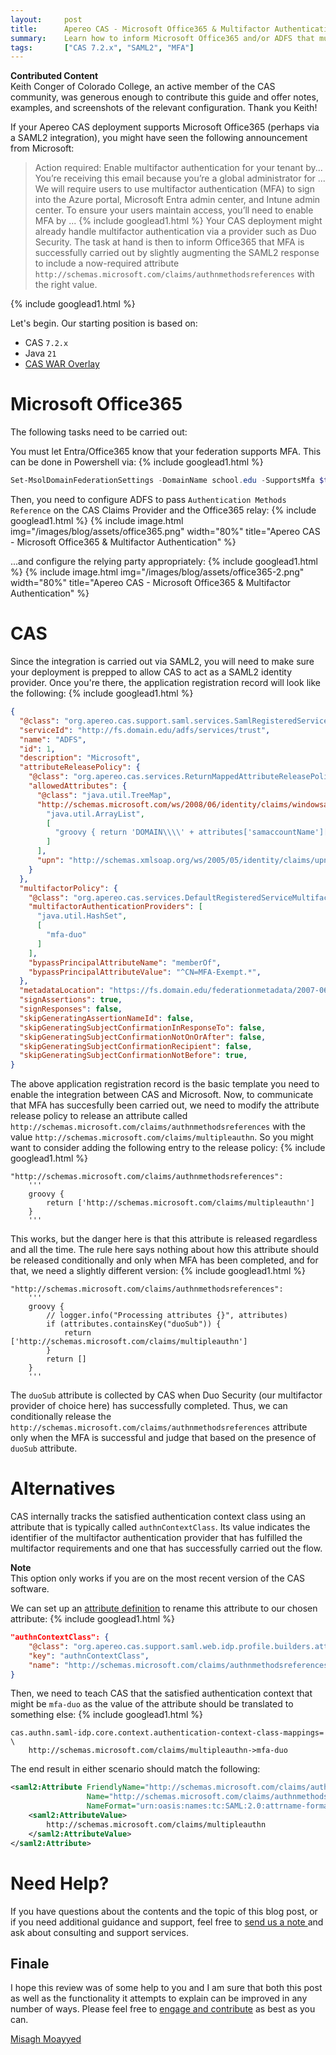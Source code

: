 ```yaml
---
layout:     post
title:      Apereo CAS - Microsoft Office365 & Multifactor Authentication
summary:    Learn how to inform Microsoft Office365 and/or ADFS that multifactor authentication is successfully carried out by CAS via the likes of Duo Security, using a SAML2 integration.
tags:       ["CAS 7.2.x", "SAML2", "MFA"]
---
```


<div class="alert alert-info">
  <strong>Contributed Content</strong><br/>Keith Conger of Colorado College, an active member of the CAS community, was generous enough to contribute this guide and offer notes, examples, and screenshots of the relevant configuration. Thank you Keith!
</div>

If your Apereo CAS deployment supports Microsoft Office365 (perhaps via a SAML2 integration), you might have seen the following announcement from Microsoft:

> Action required: Enable multifactor authentication for your tenant by...
> You’re receiving this email because you’re a global administrator for ...
> We will require users to use multifactor authentication (MFA) to sign into the Azure portal, Microsoft Entra admin center, and Intune admin center. To ensure your users maintain access, you’ll need to enable MFA by ...
{% include googlead1.html  %}
Your CAS deployment might already handle multifactor authentication via a provider such as Duo Security. The task at hand is then to inform Office365 that MFA is successfully carried out by slightly augmenting the SAML2 response to include a now-required attribute `http://schemas.microsoft.com/claims/authnmethodsreferences` with the right value.

{% include googlead1.html  %}

Let's begin. Our starting position is based on:

- CAS `7.2.x`
- Java `21`
- [CAS WAR Overlay](https://github.com/apereo/cas-overlay-template)


# Microsoft Office365

The following tasks need to be carried out:

You must let Entra/Office365 know that your federation supports MFA. This can be done in Powershell via:
{% include googlead1.html  %}
```powershell
Set-MsolDomainFederationSettings -DomainName school.edu -SupportsMfa $true
```

Then, you need to configure ADFS to pass `Authentication Methods Reference` on the CAS Claims Provider and the Office365 relay:
{% include googlead1.html  %}
{% include image.html img="/images/blog/assets/office365.png" width="80%" title="Apereo CAS - Microsoft Office365 & Multifactor Authentication" %}

...and configure the relying party appropriately:
{% include googlead1.html  %}
{% include image.html img="/images/blog/assets/office365-2.png" width="80%" title="Apereo CAS - Microsoft Office365 & Multifactor Authentication" %}

# CAS

Since the integration is carried out via SAML2, you will need to make sure your deployment is prepped to allow CAS to act as a SAML2 identity provider. Once you're there, the application registration record will look like the following:
{% include googlead1.html  %}
```json
{
  "@class": "org.apereo.cas.support.saml.services.SamlRegisteredService",
  "serviceId": "http://fs.domain.edu/adfs/services/trust",
  "name": "ADFS",
  "id": 1,
  "description": "Microsoft",
  "attributeReleasePolicy": {
    "@class": "org.apereo.cas.services.ReturnMappedAttributeReleasePolicy",
    "allowedAttributes": {
      "@class": "java.util.TreeMap",
      "http://schemas.microsoft.com/ws/2008/06/identity/claims/windowsaccountname": [
        "java.util.ArrayList",
        [
          "groovy { return 'DOMAIN\\\\' + attributes['samaccountName'][0] }"
        ]
      ],
      "upn": "http://schemas.xmlsoap.org/ws/2005/05/identity/claims/upn,"
    }
  },
  "multifactorPolicy": {
    "@class": "org.apereo.cas.services.DefaultRegisteredServiceMultifactorPolicy",
    "multifactorAuthenticationProviders": [
      "java.util.HashSet",
      [
        "mfa-duo"
      ]
    ],
    "bypassPrincipalAttributeName": "memberOf",
    "bypassPrincipalAttributeValue": "^CN=MFA-Exempt.*",
  },
  "metadataLocation": "https://fs.domain.edu/federationmetadata/2007-06/federationmetadata.xml",
  "signAssertions": true,
  "signResponses": false,
  "skipGeneratingAssertionNameId": false,
  "skipGeneratingSubjectConfirmationInResponseTo": false,
  "skipGeneratingSubjectConfirmationNotOnOrAfter": false,
  "skipGeneratingSubjectConfirmationRecipient": false,
  "skipGeneratingSubjectConfirmationNotBefore": true,
}
```

The above application registration record is the basic template you need to enable the integration between CAS and Microsoft. Now, to communicate that MFA has succesfully been carried out, we need to modify the attribute release policy to release an attribute called `http://schemas.microsoft.com/claims/authnmethodsreferences` with the value `http://schemas.microsoft.com/claims/multipleauthn`. So you might want to consider adding the following entry to the release policy:
{% include googlead1.html  %}
```
"http://schemas.microsoft.com/claims/authnmethodsreferences": 
    '''
    groovy { 
        return ['http://schemas.microsoft.com/claims/multipleauthn'] 
    }
    '''
```

This works, but the danger here is that this attribute is released regardless and all the time. The rule here says nothing about how this attribute should be released conditionally and only when MFA has been completed, and for that, we need a slightly different version:
{% include googlead1.html  %}
```
"http://schemas.microsoft.com/claims/authnmethodsreferences": 
    '''
    groovy {
        // logger.info("Processing attributes {}", attributes)
        if (attributes.containsKey("duoSub")) {
            return ['http://schemas.microsoft.com/claims/multipleauthn']
        }
        return []
    }
    '''
```

The `duoSub` attribute is collected by CAS when Duo Security (our multifactor provider of choice here) has successfully completed. Thus, we can conditionally release the `http://schemas.microsoft.com/claims/authnmethodsreferences` attribute only when the MFA is successful and judge that based on the presence of `duoSub` attribute.

# Alternatives

CAS internally tracks the satisfied authentication context class using an attribute that is typically called `authnContextClass`. Its value indicates the identifier of the multifactor authentication provider that has fulfilled the multifactor requirements and one that has successfully carried out the flow.

<div class="alert alert-info">
<strong>Note</strong><br/>This option only works if you are on the most recent version of the CAS software.
</div>

We can set up an [attribute definition](https://apereo.github.io/cas/development/integration/Attribute-Definitions.html) to rename this attribute to our chosen attribute:
{% include googlead1.html  %}
```json
"authnContextClass": {
    "@class": "org.apereo.cas.support.saml.web.idp.profile.builders.attr.SamlIdPAttributeDefinition",
    "key": "authnContextClass",
    "name": "http://schemas.microsoft.com/claims/authnmethodsreferences"
}
```

Then, we need to teach CAS that the satisfied authentication context that might be `mfa-duo` as the value of the attribute should be translated to something else:
{% include googlead1.html  %}
```properties
cas.authn.saml-idp.core.context.authentication-context-class-mappings= \
    http://schemas.microsoft.com/claims/multipleauthn->mfa-duo
```

The end result in either scenario should match the following:

```xml
<saml2:Attribute FriendlyName="http://schemas.microsoft.com/claims/authnmethodsreferences" 
                 Name="http://schemas.microsoft.com/claims/authnmethodsreferences" 
                 NameFormat="urn:oasis:names:tc:SAML:2.0:attrname-format:uri">
    <saml2:AttributeValue>
        http://schemas.microsoft.com/claims/multipleauthn
    </saml2:AttributeValue>
</saml2:Attribute>
```

# Need Help?

If you have questions about the contents and the topic of this blog post, or if you need additional guidance and support, feel free to [send us a note ](/#contact-section-header) and ask about consulting and support services.

## Finale

I hope this review was of some help to you and I am sure that both this post as well as the functionality it attempts to explain can be improved in any number of ways. Please feel free to [engage and contribute](https://apereo.github.io/cas/developer/Contributor-Guidelines.html) as best as you can.

[Misagh Moayyed](https://fawnoos.com)
